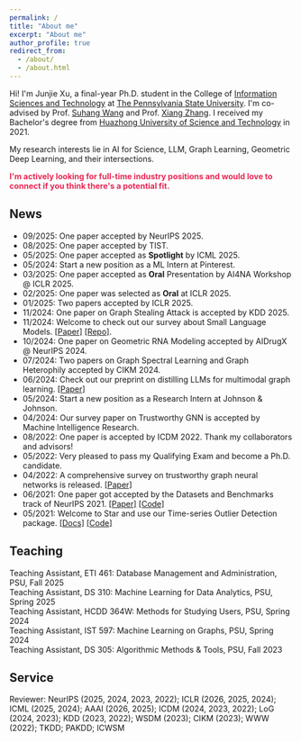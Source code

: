 ```yaml
---
permalink: /
title: "About me"
excerpt: "About me"
author_profile: true
redirect_from: 
  - /about/
  - /about.html
---
```


Hi! I'm Junjie Xu, a final-year Ph.D. student in the College of [Information Sciences and Technology](https://ist.psu.edu) at [The Pennsylvania State University](https://www.psu.edu/). I'm co-advised by Prof. [Suhang Wang](https://suhangwang.ist.psu.edu/) and Prof. [Xiang Zhang](https://faculty.ist.psu.edu/xzz89/). I received my Bachelor's degree from [Huazhong University of Science and Technology](http://english.hust.edu.cn) in 2021. 

My research interests lie in AI for Science, LLM, Graph Learning, Geometric Deep Learning, and their intersections.  

<span style="color:rgb(232, 39, 84); font-weight: bold;">I'm actively looking for full-time industry positions and would love to connect if you think there's a potential fit.</span>


## News
* 09/2025: One paper accepted by NeurIPS 2025.    
* 08/2025: One paper accepted by TIST.    
* 05/2025: One paper accepted as **Spotlight** by ICML 2025.    
* 05/2024: Start a new position as a ML Intern at Pinterest.   
* 03/2025: One paper accepted as **Oral** Presentation by AI4NA Workshop @ ICLR 2025.     
* 02/2025: One paper was selected as **Oral** at ICLR 2025.   
* 01/2025: Two papers accepted by ICLR 2025.   
* 11/2024: One paper on Graph Stealing Attack is accepted by KDD 2025.  
* 11/2024: Welcome to check out our survey about Small Language Models. [[Paper]](https://arxiv.org/abs/2411.03350) [[Repo]](https://github.com/FairyFali/SLMs-Survey).    
* 10/2024: One paper on Geometric RNA Modeling accepted by AIDrugX @ NeurIPS 2024.  
* 07/2024: Two papers on Graph Spectral Learning and Graph Heterophily accepted by CIKM 2024.
* 06/2024: Check out our preprint on distilling LLMs for multimodal graph learning. [[Paper]](https://arxiv.org/pdf/2406.01032)
* 05/2024: Start a new position as a Research Intern at Johnson & Johnson.
* 04/2024: Our survey paper on Trustworthy GNN is accepted by Machine Intelligence Research.
* 08/2022: One paper is accepted by ICDM 2022. Thank my collaborators and advisors!
* 05/2022: Very pleased to pass my Qualifying Exam and become a Ph.D. candidate.
* 04/2022: A comprehensive survey on trustworthy graph neural networks is released. [[Paper]](https://arxiv.org/pdf/2204.08570.pdf)
* 06/2021: One paper got accepted by the Datasets and Benchmarks track of NeurIPS 2021. [[Paper]](https://openreview.net/pdf?id=r8IvOsnHchr) [[Code]](https://github.com/datamllab/tods)
* 05/2021: Welcome to Star and use our Time-series Outlier Detection package. [[Docs]](https://tods-doc.github.io) [[Code]](https://github.com/datamllab/tods)




## Teaching
Teaching Assistant, ETI 461: Database Management and Administration, PSU, Fall 2025  
Teaching Assistant, DS 310: Machine Learning for Data Analytics, PSU, Spring 2025  
Teaching Assistant, HCDD 364W: Methods for Studying Users, PSU, Spring 2024  
Teaching Assistant, IST 597: Machine Learning on Graphs, PSU, Spring 2024  
Teaching Assistant, DS 305: Algorithmic Methods & Tools, PSU, Fall 2023  





## Service
Reviewer: NeurIPS (2025, 2024, 2023, 2022); ICLR (2026, 2025, 2024); ICML (2025, 2024); AAAI (2026, 2025); ICDM (2024,
2023, 2022); LoG (2024, 2023); KDD (2023, 2022); WSDM (2023); CIKM (2023); WWW (2022); TKDD; PAKDD;
ICWSM



<div style="margin-top: 75px;"></div>

     
<script type='text/javascript' id='clustrmaps' src='//cdn.clustrmaps.com/map_v2.js?cl=ffffff&w=450&t=tt&d=6MxONotMdQWZ6gm3OaOqkt7zWu5Gomz2d7afIY_FmUk&co=64aadb&ct=614545'></script>
